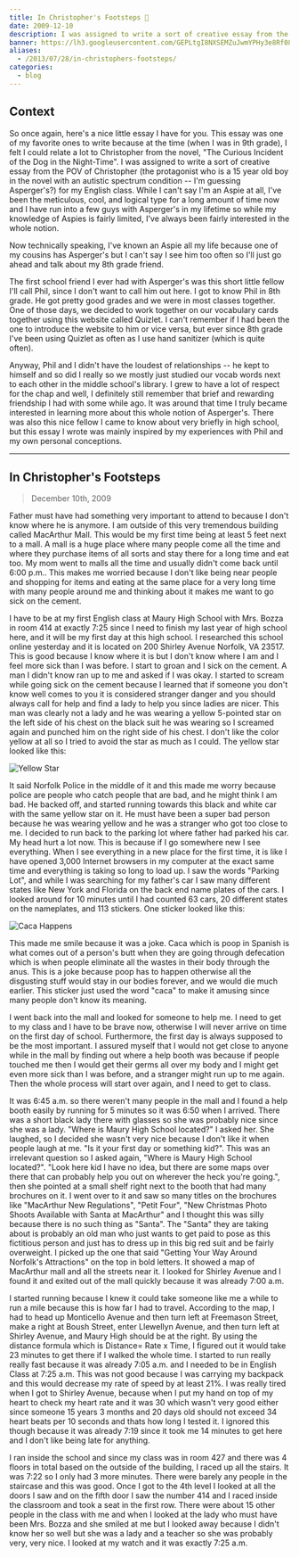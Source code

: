 ```yaml
---
title: In Christopher's Footsteps 👣️
date: 2009-12-10
description: I was assigned to write a sort of creative essay from the POV of Christopher (the protagonist who is a 15 year old boy in the novel with an autistic spectrum condition -- I'm guessing Aspergers?) for my English class.
banner: https://lh3.googleusercontent.com/GEPLtgI8NXSEMZuJwmYPHy3e8Rf08WELxsqGmJP8AuIcz5VBZ6qpzVPzT_l8Pjzt-KFn-QLBHjYUdiifw7m1Z863UIU7ZqjO1U2lowfUhGqpT0FJvZxwcv_qWCNxoFxYAS4h4iia8REzWIiUoVS1zVy3mkaZiIBAhz4g8Xj-ZTDqUk0Voadrkt1FXYJFylWh7ERT7eiq2r1banUFpuY48h5-rkpJ3yIdHbf9WLkx0aInsbhsXjpV2mJ2hEWWb114mcynKVpasaFhB-zKr3n9BV5M012UZ3aYd7fMJiLoIHWFCl_R5xOQ95r2zmn2kUfi7nQcsZyf0Xmgg-vIBWlvVFqOCfgtAteGaf1sKDXxy3OzidPnwJ5JmzybxL_ML8h0KWJwQqkerHpu6UHI7wzBvjvsk28gBhNcy1K8ddWR_oQNNPps-TuKvfAWa7rVC-72462_dOxaTUjYle_PBO6o3HoXNf4FJoRRIDU9h7anhmJDQuU7gpuESBEYXX0FlazbQ9UMI2kp35b1xknwf9mwTeXF8r6hB3TwljlLiQA0PViaO0nfeZ0JXNIAYg_BeMzh_6GnhBmS2nE4NwO_saHC7zN6dk2QUZ-X_5e2Srl7pXUXVyZaVFebTigcJHNFHkKw=w1535-h969-no
aliases:
  - /2013/07/28/in-christophers-footsteps/
categories:
  - blog
---
```


## Context

So once again, here's a nice little essay I have for you. This essay was one of my favorite ones to write because at the time (when I was in 9th grade), I felt I could relate a lot to Christopher from the novel, "The Curious Incident of the Dog in the Night-Time". I was assigned to write a sort of creative essay from the POV of Christopher (the protagonist who is a 15 year old boy in the novel with an autistic spectrum condition -- I'm guessing Asperger's?) for my English class. While I can't say I'm an Aspie at all, I've been the meticulous, cool, and logical type for a long amount of time now and I have run into a few guys with Asperger's in my lifetime so while my knowledge of Aspies is fairly limited, I've always been fairly interested in the whole notion.

Now technically speaking, I've known an Aspie all my life because one of my cousins has Asperger's but I can't say I see him too often so I'll just go ahead and talk about my 8th grade friend.

The first school friend I ever had with Asperger's was this short little fellow I'll call Phil, since I don't want to call him out here. I got to know Phil in 8th grade. He got pretty good grades and we were in most classes together. One of those days, we decided to work together on our vocabulary cards together using this website called Quizlet. I can't remember if I had been the one to introduce the website to him or vice versa, but ever since 8th grade I've been using Quizlet as often as I use hand sanitizer (which is quite often).

Anyway, Phil and I didn't have the loudest of relationships -- he kept to himself and so did I really so we mostly just studied our vocab words next to each other in the middle school's library. I grew to have a lot of respect for the chap and well, I definitely still remember that brief and rewarding friendship I had with some while ago. It was around that time I truly became interested in learning more about this whole notion of Asperger's. There was also this nice fellow I came to know about very briefly in high school, but this essay I wrote was mainly inspired by my experiences with Phil and my own personal conceptions.

---

## In Christopher's Footsteps

> December 10th, 2009

Father must have had something very important to attend to because I don't know where he is anymore. I am outside of this very tremendous building called MacArthur Mall. This would be my first time being at least 5 feet next to a mall. A mall is a huge place where many people come all the time and where they purchase items of all sorts and stay there for a long time and eat too. My mom went to malls all the time and usually didn't come back until 6:00 p.m.. This makes me worried because I don't like being near people and shopping for items and eating at the same place for a very long time with many people around me and thinking about it makes me want to go sick on the cement.

I have to be at my first English class at Maury High School with Mrs. Bozza in room 414 at exactly 7:25 since I need to finish my last year of high school here, and it will be my first day at this high school. I researched this school online yesterday and it is located on 200 Shirley Avenue Norfolk, VA 23517. This is good because I know where it is but I don't know where I am and I feel more sick than I was before. I start to groan and I sick on the cement. A man I didn't know ran up to me and asked if I was okay. I started to scream while going sick on the cement because I learned that if someone you don't know well comes to you it is considered stranger danger and you should always call for help and find a lady to help you since ladies are nicer. This man was clearly not a lady and he was wearing a yellow 5-pointed star on the left side of his chest on the black suit he was wearing so I screamed again and punched him on the right side of his chest. I don't like the color yellow at all so I tried to avoid the star as much as I could. The yellow star looked like this:

![Yellow Star](https://lh3.googleusercontent.com/NREgmUi4okW94v191HBL8BJEACP5d5P1kOdjAvyMXIkjDxFPcg_FDRonnJKsOu6zx_oQUMuS7J3JPBk5WURJFzC8u8ldFVcHAFsfDuXPZIrlPAMqrbzApDrSTtqupqoZlXoxnvea_UGdEfNmp2QyH534TEPTTdvC_yk07-cFd6dn7ZlNHKFLvDXx3gqOs0_9XcPFfRxAR17rWTfktvMiYEKhd9iv6XROmZPriTVH0ymSitQBucjcpcH-hgReonyV4eTDL4O8eb1LlvpASE2U62NyoBrKWM8_UjdK7160l8iUaKJOGiK-a-WJpWmaUkrD_k8clBbQjYEHpS80DJMukDlf1vZWcHO7mlwU5naAX6FXh1fBEhjXwtvmAw9Eb2PZjzDT9ooa98TVlZAVwI5mzLoX3xnNOCDsDcgRDvKPoFHtQiamJJ9ptO7unGbKcjqsJyCNvV0etWUC8Afzdw_06pYPt6WdSbMrCBJ0MSYBGbDAeeDzHq7WBMQTK8ZULI9Gokqv5Ah5tV0TUwgfHVriI6pOYSrlUyzZjP0HXh7QEeQ5NDBoWODmZbDLXMPNjAZr-gK9jPLpLNTZp5jSM8MxEJJX8mtWaTzdzzUt3zfk1eNtL6r9q11Qv3jeFYqNwRz4=s300-no)

It said Norfolk Police in the middle of it and this made me worry because police are people who catch people that are bad, and he might think I am bad. He backed off, and started running towards this black and white car with the same yellow star on it. He must have been a super bad person because he was wearing yellow and he was a stranger who got too close to me. I decided to run back to the parking lot where father had parked his car. My head hurt a lot now. This is because if I go somewhere new I see everything. When I see everything in a new place for the first time, it is like I have opened 3,000 Internet browsers in my computer at the exact same time and everything is taking so long to load up. I saw the words "Parking Lot", and while I was searching for my father's car I saw many different states like New York and Florida on the back end name plates of the cars. I looked around for 10 minutes until I had counted 63 cars, 20 different states on the nameplates, and 113 stickers. One sticker looked like this:

![Caca Happens](https://lh3.googleusercontent.com/K6rpkazlR60Hx3SuclqJr2KXyvFEUFONglDYyZJsTxylpd5kCrCM8payFzhN3m3nne9zhec-ggVETNeAexQgPM6PjxobiFacuITlZh9TXU9IINFQuzT_z9YffLiODnDtDLIm4MuMPRFDna0i3vcIZMJBOgaxZE_ff806mQQ3YEewmqJUoL8Uvsk1hp08BAUEnv9XgZl9wLaME2kKIeTwIxtWsF5pPkfZVJm6TyMlrl1jmwoPaOasg3c3zPcCUXKxQOcpopQqO0iG6saH3xIqOj8-C8fN55YUVebeRRxgpuY4mIqJum3UAQeAVQ1bNuJTcWnvQHD_dTVNvpWFWsP4RmDsK3wsGns85MUOEYrj3t-PRt6rnLnBoi1_9aTGcvMzwSFVaG_adf9w65ApG0wCtfXMgZDV4ot5Gm54yZMS6x3wxRdBvO6g3SVfu3nDr8YrqW_2MGBpn84rHyGCQAjxx5rRWPlu5oSqunAg1AOwQZffxV3vA_udgSC_qc5L3qFVocq6yOdh0CFJQSxPipNtC0Hl_xLNyHmTqgh8shSySv_Lpq7a5CDbnN8dM_JcmXbX8dFGC8x8EsGylnHqor9xvGjiIYhzz49jYlNrNl90YbDYloRHOePIUBtKLxVIqDd4=s320-no)

This made me smile because it was a joke. Caca which is poop in Spanish is what comes out of a person's butt when they are going through defecation which is when people eliminate all the wastes in their body through the anus. This is a joke because poop has to happen otherwise all the disgusting stuff would stay in our bodies forever, and we would die much earlier. This sticker just used the word "caca" to make it amusing since many people don't know its meaning.

I went back into the mall and looked for someone to help me. I need to get to my class and I have to be brave now, otherwise I will never arrive on time on the first day of school. Furthermore, the first day is always supposed to be the most important. I assured myself that I would not get close to anyone while in the mall by finding out where a help booth was because if people touched me then I would get their germs all over my body and I might get even more sick than I was before, and a stranger might run up to me again. Then the whole process will start over again, and I need to get to class.

It was 6:45 a.m. so there weren't many people in the mall and I found a help booth easily by running for 5 minutes so it was 6:50 when I arrived. There was a short black lady there with glasses so she was probably nice since she was a lady. "Where is Maury High School located?" I asked her. She laughed, so I decided she wasn't very nice because I don't like it when people laugh at me. "Is it your first day or something kid?". This was an irrelevant question so I asked again, "Where is Maury High School located?". "Look here kid I have no idea, but there are some maps over there that can probably help you out on wherever the heck you're going.", then she pointed at a small shelf right next to the booth that had many brochures on it. I went over to it and saw so many titles on the brochures like "MacArthur New Regulations", "Petit Four", "New Christmas Photo Shoots Available with Santa at MacArthur" and I thought this was silly because there is no such thing as "Santa". The "Santa" they are taking about is probably an old man who just wants to get paid to pose as this fictitious person and just has to dress up in this big red suit and be fairly overweight. I picked up the one that said "Getting Your Way Around Norfolk's Attractions" on the top in bold letters. It showed a map of MacArthur mall and all the streets near it. I looked for Shirley Avenue and I found it and exited out of the mall quickly because it was already 7:00 a.m.

I started running because I knew it could take someone like me a while to run a mile because this is how far I had to travel. According to the map, I had to head up Monticello Avenue and then turn left at Freemason Street, make a right at Boush Street, enter Llewellyn Avenue, and then turn left at Shirley Avenue, and Maury High should be at the right. By using the distance formula which is Distance= Rate x Time, I figured out it would take 23 minutes to get there if I walked the whole time. I started to run really really fast because it was already 7:05 a.m. and I needed to be in English Class at 7:25 a.m. This was not good because I was carrying my backpack and this would decrease my rate of speed by at least 21%. I was really tired when I got to Shirley Avenue, because when I put my hand on top of my heart to check my heart rate and it was 30 which wasn't very good either since someone 15 years 3 months and 20 days old should not exceed 34 heart beats per 10 seconds and thats how long I tested it. I ignored this though because it was already 7:19 since it took me 14 minutes to get here and I don't like being late for anything.

I ran inside the school and since my class was in room 427 and there was 4 floors in total based on the outside of the building, I raced up all the stairs. It was 7:22 so I only had 3 more minutes. There were barely any people in the staircase and this was good. Once I got to the 4th level I looked at all the doors I saw and on the fifth door I saw the number 414 and I raced inside the classroom and took a seat in the first row. There were about 15 other people in the class with me and when I looked at the lady who must have been Mrs. Bozza and she smiled at me but I looked away because I didn't know her so well but she was a lady and a teacher so she was probably very, very nice. I looked at my watch and it was exactly 7:25 a.m.
